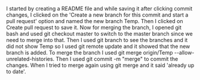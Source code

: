 I started by creating a README file and while saving it after clicking commit changes, I clicked on the 'Create a new branch for this commit and start a pull request' option and named the new branch Temp. Then I clicked on Create pull request to save it. Now for merging the branch, I opened git bash and used git checkout master to switch to the master branch since we need to merge into that. Then I used git branch to see the branches and it did not show Temp so I used git remote update and it showed that the new branch is added. To merge the branch I used git merge origin/Temp --allow-unrelated-histories. Then I used git commit -m "merge" to commit the changes. When I tried to merge again using git merge and it said 'already up to date'.
